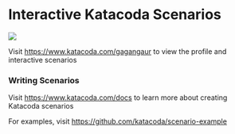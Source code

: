# Interactive Katacoda Scenarios

[![](http://shields.katacoda.com/katacoda/gagangaur/count.svg)](https://www.katacoda.com/gagangaur "Get your profile on Katacoda.com")

Visit https://www.katacoda.com/gagangaur to view the profile and interactive scenarios

### Writing Scenarios
Visit https://www.katacoda.com/docs to learn more about creating Katacoda scenarios

For examples, visit https://github.com/katacoda/scenario-example
